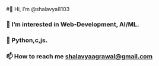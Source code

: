 #👋 Hi, I’m @shalavya8103
### 👀 I’m interested in Web-Development, AI/ML.
### 🌱 Python,c,js.
### 📫 How to reach me shalavyaagrawal@gmail.com

<!--
**Shalavya8103/Shalavya8103** is a ✨ _special_ ✨ repository because its `README.md` (this file) appears on your GitHub profile.

Here are some ideas to get you started:

- 🔭 I’m currently working on ...
- 🌱 I’m currently learning ...
- 👯 I’m looking to collaborate on ...
- 🤔 I’m looking for help with ...
- 💬 Ask me about ...
- 📫 How to reach me: ...
- 😄 Pronouns: ...
- ⚡ Fun fact: ...
-->
